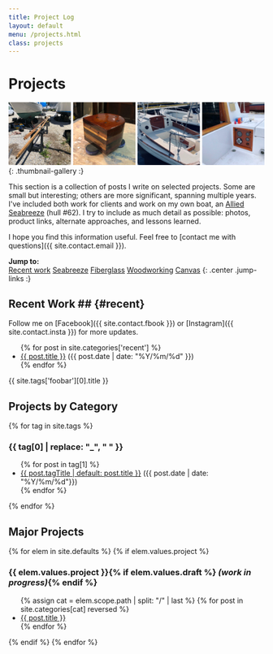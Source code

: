 ```yaml
---
title: Project Log
layout: default
menu: /projects.html
class: projects
---
```



# Projects #

![A few interesting project photos](assets/img/gallery/project-thumbnails.jpg)
{: .thumbnail-gallery :}

This section is a collection of posts I write on selected projects. Some are small but interesting;
others are more significant, spanning multiple years. I've included both work for clients and
work on my own boat, an 
[Allied Seabreeze](http://www.alliedseabreeze35.org/) (hull #62).
I try to include as much detail as possible: photos, product links,
alternate approaches, and lessons learned. 

I hope you find this information useful.
Feel free to [contact me with questions]({{ site.contact.email }}).

**Jump to:**  
<a href="#recent" class="btn btn-primary btn-sm">Recent work</a>
<a href="#seabreeze" class="btn btn-primary btn-sm">Seabreeze</a>
<a href="#fiberglass" class="btn btn-primary btn-sm">Fiberglass</a>
<a href="#woodworking" class="btn btn-primary btn-sm">Woodworking</a>
<a href="#canvas" class="btn btn-primary btn-sm">Canvas</a>
{: .center .jump-links :}

## Recent Work ## {#recent}

Follow me on [Facebook]({{ site.contact.fbook }}) or [Instagram]({{ site.contact.insta }}) for more updates.

<div class="post-list">
<ul>
{% for post in site.categories['recent'] %}
  <li><a href="{{ post.url | relative_url }}">{{ post.title }}</a> ({{ post.date | date: "%Y/%m/%d" }})</li>
{% endfor %}
</ul>
</div>
{{ site.tags['foobar'][0].title }}

## Projects by Category ##

<div class="post-list">
{% for tag in site.tags %}
<h3 id="{{ tag[0] | replace: " ", "-" | replace: "_", "" | downcase }}">{{ tag[0] | replace: "_", " " }}</h3>
<ul>
{% for post in tag[1] %}
  <li><a href="{{ post.url | relative_url }}">{{ post.tagTitle | default: post.title }}</a> ({{ post.date | date: "%Y/%m/%d"}})</li>
{% endfor %}
</ul>
{% endfor %}
</div>


## Major Projects ##

<div class="post-list">
{% for elem in site.defaults %}
  {% if elem.values.project %}
  <h3>{{ elem.values.project }}{% if elem.values.draft %} <em>(work in progress)</em>{% endif %}</h3>
  <ul>
  {% assign cat = elem.scope.path | split: "/" | last %}
  {% for post in site.categories[cat] reversed %}
    <li><a href="{{ post.url | relative_url }}">{{ post.title }}</a></li>
  {% endfor %}
  </ul>
  {% endif %}
{% endfor %}
</div>
